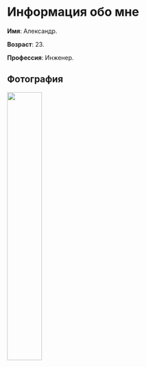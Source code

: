 # Информация обо мне

**Имя**: Александр.

**Возраст**: 23.

**Профессия**: Инженер.

## Фотография

<img src="https://catherineasquithgallery.com/uploads/posts/2021-02/1612275633_70-p-kot-na-fioletovom-fone-83.jpg" width=40% height=40%>
